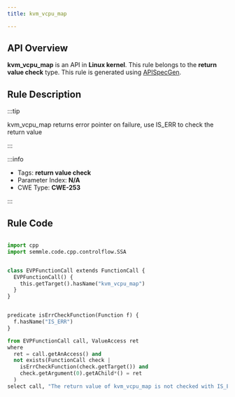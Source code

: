 ```yaml
---
title: kvm_vcpu_map

---
```



## API Overview
**kvm_vcpu_map** is an API in **Linux kernel**. This rule belongs to the **return value check** type. This rule is generated using [APISpecGen](../../tools/APISpecGen).
## Rule Description

:::tip

kvm_vcpu_map returns error pointer on failure, use IS_ERR to check the return value

:::

:::info

- Tags: **return value check**
- Parameter Index: **N/A**
- CWE Type: **CWE-253**

:::

## Rule Code
```python

import cpp
import semmle.code.cpp.controlflow.SSA


class EVPFunctionCall extends FunctionCall {
  EVPFunctionCall() {
    this.getTarget().hasName("kvm_vcpu_map")
  }
}


predicate isErrCheckFunction(Function f) {
  f.hasName("IS_ERR") 
}

from EVPFunctionCall call, ValueAccess ret
where
  ret = call.getAnAccess() and
  not exists(FunctionCall check |
    isErrCheckFunction(check.getTarget()) and
    check.getArgument(0).getAChild*() = ret
  )
select call, "The return value of kvm_vcpu_map is not checked with IS_ERR."
    
```